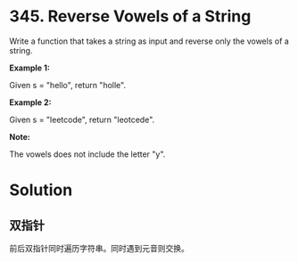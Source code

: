 # 345. Reverse Vowels of a String

Write a function that takes a string as input and reverse only the vowels of a string.

**Example 1:**

Given s = "hello", return "holle".

**Example 2:**

Given s = "leetcode", return "leotcede".

**Note:**

The vowels does not include the letter "y".

# Solution

## 双指针

前后双指针同时遍历字符串。同时遇到元音则交换。